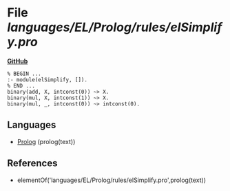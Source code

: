 # File _languages/EL/Prolog/rules/elSimplify.pro_
**[GitHub](https://github.com/softlang/yas/blob/master/languages/EL/Prolog/rules/elSimplify.pro)**
```
% BEGIN ...
:- module(elSimplify, []).
% END ...
binary(add, X, intconst(0)) ~> X.
binary(mul, X, intconst(1)) ~> X.
binary(mul, _, intconst(0)) ~> intconst(0).
```

## Languages
* [Prolog](../languages/Prolog.md) (prolog(text))

## References
* elementOf('languages/EL/Prolog/rules/elSimplify.pro',prolog(text))
